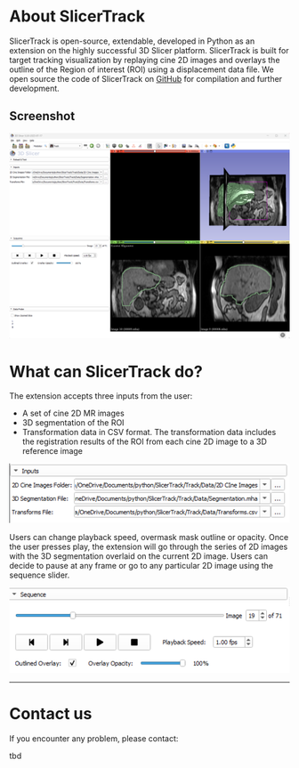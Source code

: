 # About SlicerTrack

SlicerTrack is open-source, extendable, developed in Python as an extension on the highly successful 3D Slicer platform. SlicerTrack is built for target tracking visualization by replaying cine 2D images and overlays the outline of the Region of interest (ROI) using a displacement data file. We open source the code of SlicerTrack on [GitHub](https://github.com/laboratory-for-translational-medicine/SlicerTrack) for compilation and further development.

## Screenshot

![1690989074290](image/index/1690989074290.png)

# What can SlicerTrack do?

The extension accepts three inputs from the user:

- A set of cine 2D MR images
- 3D segmentation of the ROI
- Transformation data in CSV format. The transformation data includes the registration results of the ROI from each cine 2D image to a 3D reference image

![1691774900393](image/index/1691774900393.png)

Users can change playback speed, overmask mask outline or opacity. Once the user presses play, the extension will go through the series of 2D images with the 3D segmentation overlaid on the current 2D image. Users can decide to pause at any frame or go to any particular 2D image using the sequence slider.

![1690989120670](image/index/1690989120670.png)

---

# Contact us

If you encounter any problem, please contact:

tbd
